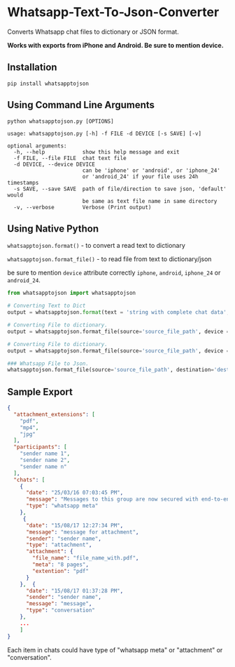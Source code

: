 # Whatsapp-Text-To-Json-Converter

Converts Whatsapp chat files to dictionary or JSON format.

**Works with exports from iPhone and Android. Be sure to mention device.**

## Installation

```pip install whatsapptojson```

## Using Command Line Arguments

```python whatsapptojson.py [OPTIONS]```

```
usage: whatsapptojson.py [-h] -f FILE -d DEVICE [-s SAVE] [-v]

optional arguments:
  -h, --help            show this help message and exit
  -f FILE, --file FILE  chat text file
  -d DEVICE, --device DEVICE
                        can be 'iphone' or 'android', or 'iphone_24' 
                        or 'android_24' if your file uses 24h timestamps
  -s SAVE, --save SAVE  path of file/direction to save json, 'default' would
                        be same as text file name in same directory
  -v, --verbose         Verbose (Print output)
```


## Using Native Python

```whatsapptojson.format()``` - to convert a read text to dictionary

```whatsapptojson.format_file()``` - to read file from text to dictionary/json

be sure to mention ```device``` attribute correctly ```iphone```, ```android```, ```iphone_24``` or ```android_24```.

```python
from whatsapptojson import whatsapptojson

# Converting Text to Dict
output = whatsapptojson.format(text = 'string with complete chat data', device = 'android')

# Converting File to dictionary.
output = whatsapptojson.format_file(source='source_file_path', device = 'iphone')

# Converting File to dictionary.
output = whatsapptojson.format_file(source='source_file_path', device = 'iphone')

### Whatsapp File to Json.
whatsapptojson.format_file(source='source_file_path', destination='destination_path.json', device = 'android')
```

## Sample Export

```json
{
  "attachment_extensions": [
    "pdf",
    "mp4",
    "jpg"
  ],
  "participants": [
    "sender name 1",
    "sender name 2",
    "sender name n"
  ],
  "chats": [
    {
      "date": "25/03/16 07:03:45 PM",
      "message": "‎Messages to this group are now secured with end-to-end encryption.",
      "type": "whatsapp meta"
    },
     {
      "date": "15/08/17 12:27:34 PM",
      "message": "message for attachment",
      "sender": "sender name",
      "type": "attachment",
      "attachment": {
        "file_name": "file_name_with.pdf",
        "meta": "8 pages",
        "extention": "pdf"
      }
    },  {
      "date": "15/08/17 01:37:28 PM",
      "sender": "sender name",
      "message": "message",
      "type": "conversation"
    },
    ...
    ]
}
 ```
Each item in chats could have type of "whatsapp meta" or "attachment" or "conversation".
